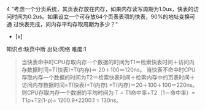 4
"考虑一个分页系统，其页表存放在内存，如果内存读写周期为1.0us，快表的访问时间为0.2us。如果设立一个可存放64个页表表项的快表，90%的地址变换可通
过快表完成，问内存平均存取周期为多少？"
- [x]

知识点:缺页中断
出处:网络
难度:1
> 当快表命中时CPU存取内存一个数据的时间为T1＝检索快表时间＋访问内存数据时间=T(快表)+T(内存)＝ 20＋100＝120ns。
> 当快表不命中时CPU存取内存一个数据的时间为T2＝检索快表时间＋检索内存中的页表时间＋访问内存数据时间=T(快表)+T(内存)
> +T(内存)＝20＋100＋100＝220ns。 则CPU存取内存一个数据的平均时间为 T = T1命中率+T2（1－命中率）=
> T1ρ+T2(1-ρ)= 1200.9+2200.1 = 130ns。
